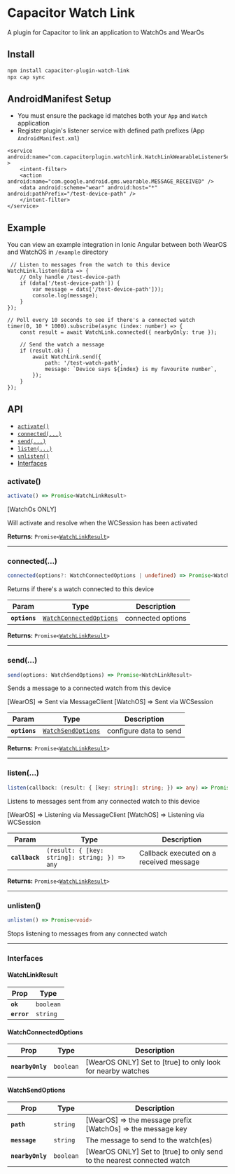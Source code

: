 # Capacitor Watch Link

A plugin for Capacitor to link an application to WatchOs and WearOs

## Install

```bash
npm install capacitor-plugin-watch-link
npx cap sync
```

## AndroidManifest Setup

- You must ensure the package id matches both your `App` and `Watch` application
- Register plugin's listener service with defined path prefixes (App `AndroidManifest.xml`)

```
<service android:name="com.capacitorplugin.watchlink.WatchLinkWearableListenerService" >
    <intent-filter>
    <action android:name="com.google.android.gms.wearable.MESSAGE_RECEIVED" />
    <data android:scheme="wear" android:host="*" android:pathPrefix="/test-device-path" />
    </intent-filter>
</service>
```

## Example

You can view an example integration in Ionic Angular between both WearOS and WatchOS in `/example` directory

```
 // Listen to messages from the watch to this device
WatchLink.listen(data => {
    // Only handle /test-device-path
    if (data['/test-device-path']) {
        var message = dats['/test-device-path']));
        console.log(message);
    }
});

// Poll every 10 seconds to see if there's a connected watch
timer(0, 10 * 1000).subscribe(async (index: number) => {
    const result = await WatchLink.connected({ nearbyOnly: true });

    // Send the watch a message
    if (result.ok) {
        await WatchLink.send({
            path: '/test-watch-path',
            message: `Device says ${index} is my favourite number`,
        });
    }
});
```

## API

<docgen-index>

* [`activate()`](#activate)
* [`connected(...)`](#connected)
* [`send(...)`](#send)
* [`listen(...)`](#listen)
* [`unlisten()`](#unlisten)
* [Interfaces](#interfaces)

</docgen-index>

<docgen-api>
<!--Update the source file JSDoc comments and rerun docgen to update the docs below-->

### activate()

```typescript
activate() => Promise<WatchLinkResult>
```

[WatchOs ONLY]

Will activate and resolve when the WCSession has been activated

**Returns:** <code>Promise&lt;<a href="#watchlinkresult">WatchLinkResult</a>&gt;</code>

--------------------


### connected(...)

```typescript
connected(options?: WatchConnectedOptions | undefined) => Promise<WatchLinkResult>
```

Returns if there's a watch connected to this device

| Param         | Type                                                                    | Description       |
| ------------- | ----------------------------------------------------------------------- | ----------------- |
| **`options`** | <code><a href="#watchconnectedoptions">WatchConnectedOptions</a></code> | connected options |

**Returns:** <code>Promise&lt;<a href="#watchlinkresult">WatchLinkResult</a>&gt;</code>

--------------------


### send(...)

```typescript
send(options: WatchSendOptions) => Promise<WatchLinkResult>
```

Sends a message to a connected watch from this device

[WearOS] =&gt; Sent via MessageClient
[WatchOS] =&gt; Sent via WCSession

| Param         | Type                                                          | Description            |
| ------------- | ------------------------------------------------------------- | ---------------------- |
| **`options`** | <code><a href="#watchsendoptions">WatchSendOptions</a></code> | configure data to send |

**Returns:** <code>Promise&lt;<a href="#watchlinkresult">WatchLinkResult</a>&gt;</code>

--------------------


### listen(...)

```typescript
listen(callback: (result: { [key: string]: string; }) => any) => Promise<WatchLinkResult>
```

Listens to messages sent from any connected watch to this device

[WearOS] =&gt; Listening via MessageClient
[WatchOS] =&gt; Listening via WCSession

| Param          | Type                                                        | Description                             |
| -------------- | ----------------------------------------------------------- | --------------------------------------- |
| **`callback`** | <code>(result: { [key: string]: string; }) =&gt; any</code> | Callback executed on a received message |

**Returns:** <code>Promise&lt;<a href="#watchlinkresult">WatchLinkResult</a>&gt;</code>

--------------------


### unlisten()

```typescript
unlisten() => Promise<void>
```

Stops listening to messages from any connected watch

--------------------


### Interfaces


#### WatchLinkResult

| Prop        | Type                 |
| ----------- | -------------------- |
| **`ok`**    | <code>boolean</code> |
| **`error`** | <code>string</code>  |


#### WatchConnectedOptions

| Prop             | Type                 | Description                                                 |
| ---------------- | -------------------- | ----------------------------------------------------------- |
| **`nearbyOnly`** | <code>boolean</code> | [WearOS ONLY] Set to [true] to only look for nearby watches |


#### WatchSendOptions

| Prop             | Type                 | Description                                                             |
| ---------------- | -------------------- | ----------------------------------------------------------------------- |
| **`path`**       | <code>string</code>  | [WearOS] =&gt; the message prefix [WatchOs] =&gt; the message key       |
| **`message`**    | <code>string</code>  | The message to send to the watch(es)                                    |
| **`nearbyOnly`** | <code>boolean</code> | [WearOS ONLY] Set to [true] to only send to the nearest connected watch |

</docgen-api>
